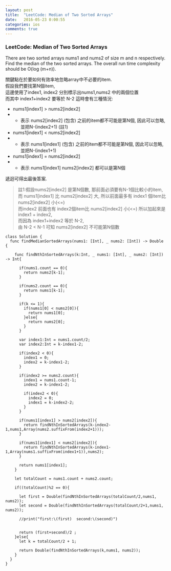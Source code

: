 ```yaml
---
layout: post
title:  "LeetCode: Median of Two Sorted Arrays"
date:   2016-05-23 0:00:55
categories: ios
comments: true
---
```

###  LeetCode: Median of Two Sorted Arrays

There are two sorted arrays nums1 and nums2 of size m and n respectively. Find the median of the two sorted arrays. The overall run time complexity should be O(log (m+n)).

關鍵點在於要如何有效率地忽略array中不必要的item.  
假設我們要找第N個item,  
這邊使用了index1, index2 分別標示出nums1,nums2 中的兩個位置  
而其中 index1+index2 要等於 N-2
這時會有三種情況:  

*  nums1[index1] > nums2[index2]  
* *	表示 nums2[index2] (包含) 之前的item都不可能是第N個, 因此可以忽略, 並把N-(index2+1)   (註1)  
*  nums1[index1] < nums2[index2]  
* *	表示 nums1[index1] (包含) 之前的item都不可能是第N個, 因此可以忽略, 並把N-(index1+1)  
*  nums1[index1] = nums2[index2]  
* *   表示 nums1[index1] nums2[index2] 都可以是第N個  

遞迴可得出最後答案.

> 註1:假設nums2[index2] 是第N個數, 那前面必須要有N-1個比較小的item,   
> 	而 nums1[index1] 比 nums2[index2] 大, 所以前面最多有 index1 個item比 nums2[index2] 小(<=)   
> 	而index2 前面也有 index2個item比 nums2[index2] 小(<=)
> 	所以加起來是 index1 + index2,  
> 	而因為 index1+index2 等於 N-2,  
> 	由 N-2 < N-1 可知 nums2[index2] 不可能第N個數



```obj-c  
class Solution {
  func findMedianSortedArrays(nums1: [Int], _ nums2: [Int]) -> Double {
    
    func findNthInSortedArrays(k:Int, _ nums1: [Int], _ nums2: [Int]) -> Int{

      if(nums1.count == 0){
        return nums2[k-1];
      }
      
      if(nums2.count == 0){
        return nums1[k-1];
      }
      
      if(k <= 1){
        if(nums1[0] < nums2[0]){
          return nums1[0];
        }else{
          return nums2[0];
        }
      }
      
      var index1:Int = nums1.count/2;
      var index2:Int = k-index1-2;
      
      if(index2 < 0){
        index1 = 0;
        index2 = k-index1-2;
      }
      
      if(index2 >= nums2.count){
        index1 = nums1.count-1;
        index2 = k-index1-2;
        
        if(index2 < 0){
          index2 = 0;
          index1 = k-index2-2;
        }
      }

      if(nums1[index1] > nums2[index2]){
        return findNthInSortedArrays(k-index2-1,nums1,Array(nums2.suffixFrom(index2+1)));
      }
      
      if(nums1[index1] < nums2[index2]){
        return findNthInSortedArrays(k-index1-1,Array(nums1.suffixFrom(index1+1)),nums2);
      }
      
      return nums1[index1];
    }
    
    let totalCount = nums1.count + nums2.count;
    
    if((totalCount)%2 == 0){
      
      let first = Double(findNthInSortedArrays(totalCount/2,nums1, nums2));
      let second = Double(findNthInSortedArrays(totalCount/2+1,nums1, nums2));
      
      //print("first:\(first)  second:\(second)")
      
      
      return (first+second)/2 ;
    }else{
      let k = totalCount/2 + 1;
      
      return Double(findNthInSortedArrays(k,nums1, nums2));
    }
  }
}

```  